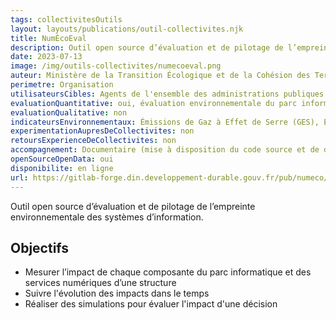 ```yaml
---
tags: collectivitesOutils
layout: layouts/publications/outil-collectivites.njk
title: NumÉcoEval
description: Outil open source d’évaluation et de pilotage de l’empreinte environnementale des systèmes d’information.
date: 2023-07-13
image: /img/outils-collectivites/numecoeval.png
auteur: Ministère de la Transition Écologique et de la Cohésion des Territoires
perimetre: Organisation
utilisateursCibles: Agents de l'ensemble des administrations publiques (administrations centrales, hospitalières, territoriales)
evaluationQuantitative: oui, évaluation environnementale du parc informatique (par équipement, par type de matériel, par types de service)
evaluationQualitative: non
indicateursEnvironnementaux: Émissions de Gaz à Effet de Serre (GES), Empreinte en tonnes de C02 équivalent (tC02eq), correspond à la mesure de la quantité de dioxyde de carbone émise. Selon le niveau de précision retenu dans l'inventaire, possibilité de disposer de l'impact par agent, par entité de la structure etc. Évaluation des autres critères environnementaux possibles (ressources abiotiques, radiations ionisantes, acidification, etc.) selon disponibilité dans la base impact retenue
experimentationAupresDeCollectivites: non
retoursExperienceDeCollectivites: non
accompagnement: Documentaire (mise à disposition du code source et de documentation pour déploiement au sein des structures)
openSourceOpenData: oui
disponibilite: en ligne
url: https://gitlab-forge.din.developpement-durable.gouv.fr/pub/numeco/m4g/numecoeval
---
```


Outil open source d’évaluation et de pilotage de l’empreinte environnementale des systèmes d’information.

## Objectifs

- Mesurer l’impact de chaque composante du parc informatique et des services numériques d’une structure
- Suivre l'évolution des impacts dans le temps
- Réaliser des simulations pour évaluer l'impact d'une décision

